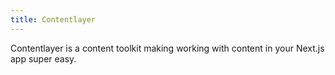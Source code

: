 ```yaml
---
title: Contentlayer
---
```


Contentlayer is a content toolkit making working with content in your Next.js app super easy.
